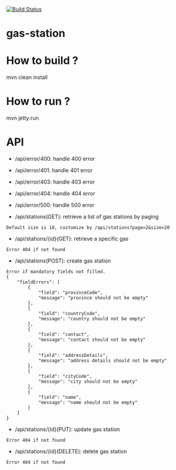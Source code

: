 [![Build Status](https://travis-ci.org/ogstation/gas-station.svg)](https://travis-ci.org/ogstation/gas-station)

gas-station
===========

How to build ?
======
mvn clean install

How to run ?
======
mvn jetty:run
 
API
======
* /api/error/400: handle 400 error
* /api/error/401: handle 401 error
* /api/error/403: handle 403 error
* /api/error/404: handle 404 error
* /api/error/500: handle 500 error



* /api/stations(GET): retrieve a list of gas stations by paging
```
Default size is 10, customize by /api/stations?page=2&size=20
```

* /api/stations/{id}(GET): retrieve a specific gas 
```
Error 404 if not found
```

* /api/stations(POST): create gas station
```
Error if mandatory fields not filled.
{
    "fieldErrors": [
        {
            "field": "provinceCode",
            "message": "province should not be empty"
        },
        {
            "field": "countryCode",
            "message": "country should not be empty"
        },
        {
            "field": "contact",
            "message": "contact should not be empty"
        },
        {
            "field": "addressDetails",
            "message": "address details should not be empty"
        },
        {
            "field": "cityCode",
            "message": "city should not be empty"
        },
        {
            "field": "name",
            "message": "name should not be empty"
        }
    ]
}
```
* /api/stations/{id}(PUT): update gas station
```
Error 404 if not found
```
* /api/stations/{id}(DELETE): delete gas station
```
Error 404 if not found
```